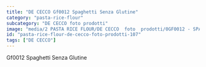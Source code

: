 ```yaml
---
title: "DE CECCO Gf0012 Spaghetti Senza Glutine"
category: "pasta-rice-flour"
subcategory: "DE CECCO foto prodotti"
image: "media/2 PASTA RICE FLOUR/DE CECCO  foto  prodotti/0GF0012 - SPAGHETTI SENZA GLUTINE.jpg"
id: "pasta-rice-flour-de-cecco-foto-prodotti-107"
tags: ["DE CECCO"]
---
```


Gf0012 Spaghetti Senza Glutine
